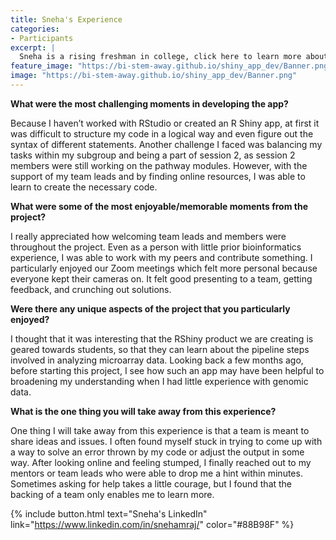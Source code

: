 ```yaml
---
title: Sneha's Experience
categories:
- Participants
excerpt: |
  Sneha is a rising freshman in college, click here to learn more about her experience as a participant in this project.|
feature_image: "https://bi-stem-away.github.io/shiny_app_dev/Banner.png"
image: "https://bi-stem-away.github.io/shiny_app_dev/Banner.png"
---
```


**What were the most challenging moments in developing the app?**

Because I haven’t worked with RStudio or created an R Shiny app, at first it was difficult to structure my code in a logical way and even figure out the syntax of different statements. Another challenge I faced was balancing my tasks within my subgroup and being a part of session 2, as session 2 members were still working on the pathway modules. However, with the support of my team leads and by finding online resources, I was able to learn to create the necessary code.

**What were some of the most enjoyable/memorable moments from the project?**

I really appreciated how welcoming team leads and members were throughout the project. Even as a person with little prior bioinformatics experience, I was able to work with my peers and contribute something. I particularly enjoyed our Zoom meetings which felt more personal because everyone kept their cameras on. It felt good presenting to a team, getting feedback, and crunching out solutions.

**Were there any unique aspects of the project that you particularly enjoyed?**

I thought that it was interesting that the RShiny product we are creating is geared towards students, so that they can learn about the pipeline steps involved in analyzing microarray data. Looking back a few months ago, before starting this project, I see how such an app may have been helpful to broadening my understanding when I had little experience with genomic data.

**What is the one thing you will take away from this experience?**

One thing I will take away from this experience is that a team is meant to share ideas and issues. I often found myself stuck in trying to come up with a way to solve an error thrown by my code or adjust the output in some way. After looking online and feeling stumped, I finally reached out to my mentors or team leads who were able to drop me a hint within minutes. Sometimes asking for help takes a little courage, but I found that the backing of a team only enables me to learn more.

{% include button.html text="Sneha's LinkedIn" link="https://www.linkedin.com/in/snehamraj/" color="#88B98F" %}
